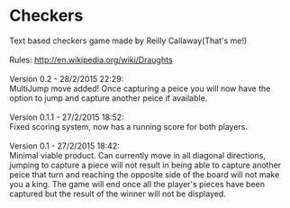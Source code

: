 # Checkers
Text based checkers game made by Reilly Callaway(That's me!) <br><br>
Rules: http://en.wikipedia.org/wiki/Draughts <br><br>
Version 0.2 - 28/2/2015 22:29:<br>
    MultiJump move added! Once capturing a peice you will now have the option to jump and capture another peice if available.<br><br>
Version 0.1.1 - 27/2/2015 18:52:<br>
    Fixed scoring system, now has a running score for both players.<br><br>
Version 0.1 - 27/2/2015 18:42:<br>
    Minimal viable product. Can currently move in all diagonal directions, jumping to capture a piece will not result in being able to capture another peice that turn and reaching the opposite side of the board will not make you a king. The game will end once all the player's pieces have been captured but the result of the winner will not be displayed.
